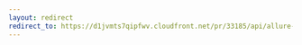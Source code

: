 ```yaml
---
layout: redirect
redirect_to: https://d1jvmts7qipfwv.cloudfront.net/pr/33185/api/allure-report/index.html
---
```

